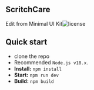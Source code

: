## ScritchCare

Edit from Minimal UI Kit![license](https://img.shields.io/badge/license-MIT-blue.svg)

## Quick start

- clone the repo
- Recommended `Node.js v18.x`.
- **Install:** `npm install`
- **Start:** `npm run dev`
- **Build:** `npm build`

